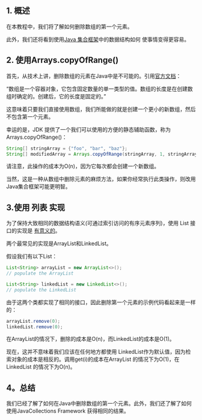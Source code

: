 ## 1. 概述

在本教程中，我们将了解如何删除数组的第一个元素。

此外，我们还将看到使用[Java 集合框架](https://docs.oracle.com/javase/8/docs/technotes/guides/collections/index.html)中的数据结构如何 使事情变得更容易。

## 2. 使用Arrays.copyOfRange()

首先，从技术上讲，删除数组的元素在Java中是不可能的。引用[官方文档](https://docs.oracle.com/javase/tutorial/java/nutsandbolts/arrays.html)：

“数组是一个容器对象，它包含固定数量的单一类型的值。数组的长度是在创建数组时确定的。创建后，它的长度是固定的。”

这意味着只要我们直接使用数组，我们所能做的就是创建一个更小的新数组，然后不包含第一个元素。

幸运的是，JDK 提供了一个我们可以使用的方便的静态辅助函数，称为Arrays.copyOfRange()：

```java
String[] stringArray = {"foo", "bar", "baz"};
String[] modifiedArray = Arrays.copyOfRange(stringArray, 1, stringArray.length);
```

请注意，此操作的成本为O(n)，因为它每次都会创建一个新数组。

当然，这是一种从数组中删除元素的麻烦方法，如果你经常执行此类操作，则改用Java集合框架可能更明智。

## 3.使用 列表 实现

为了保持大致相同的数据结构语义(可通过索引访问的有序元素序列)，使用 List 接口的实现是 [有意义的](https://docs.oracle.com/en/java/javase/11/docs/api/java.base/java/util/List.html)。

两个最常见的实现是ArrayList和LinkedList。

假设我们有以下List：

```java
List<String> arrayList = new ArrayList<>();
// populate the ArrayList

List<String> linkedList = new LinkedList<>();
// populate the LinkedList
```

由于这两个类都实现了相同的接口，因此删除第一个元素的示例代码看起来是一样的：

```java
arrayList.remove(0);
linkedList.remove(0);
```

在ArrayList的情况下，删除的成本是O(n)，而LinkedList的成本是O(1)。

现在，这并不意味着我们应该在任何地方都使用 LinkedList作为默认值，因为检索对象的成本是相反的。调用get(i)的成本在ArrayList 的情况下为O(1)，在LinkedList 的情况下为O(n)。

## 4。总结

我们已经了解了如何在Java中删除数组的第一个元素。此外，我们还了解了如何使用JavaCollections Framework 获得相同的结果。